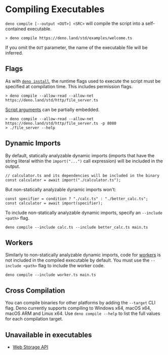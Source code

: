 # Compiling Executables

`deno compile [--output <OUT>] <SRC>` will compile the script into a
self-contained executable.

```
> deno compile https://deno.land/std/examples/welcome.ts
```

If you omit the `OUT` parameter, the name of the executable file will be
inferred.

## Flags

As with [`deno install`](./script_installer.md), the runtime flags used to
execute the script must be specified at compilation time. This includes
permission flags.

```
> deno compile --allow-read --allow-net https://deno.land/std/http/file_server.ts
```

[Script arguments](../getting_started/command_line_interface.md#script-arguments)
can be partially embedded.

```
> deno compile --allow-read --allow-net https://deno.land/std/http/file_server.ts -p 8080
> ./file_server --help
```

## Dynamic Imports

By default, statically analyzable dynamic imports (imports that have the string
literal within the `import("...")` call expression) will be included in the
output.

```ts, ignore
// calculator.ts and its dependencies will be included in the binary
const calculator = await import("./calculator.ts");
```

But non-statically analyzable dynamic imports won't:

```ts, ignore
const specifier = condition ? "./calc.ts" : "./better_calc.ts";
const calculator = await import(specifier);
```

To include non-statically analyzable dynamic imports, specify an
`--include <path>` flag.

```shell
deno compile --include calc.ts --include better_calc.ts main.ts
```

## Workers

Similarly to non-statically analyzable dynamic imports, code for
[workers](../runtime/workers.md) is not included in the compiled executable by
default. You must use the `--include <path>` flag to include the worker code.

```shell
deno compile --include worker.ts main.ts
```

## Cross Compilation

You can compile binaries for other platforms by adding the `--target` CLI flag.
Deno currently supports compiling to Windows x64, macOS x64, macOS ARM and Linux
x64. Use `deno compile --help` to list the full values for each compilation
target.

## Unavailable in executables

- [Web Storage API](../runtime/web_storage_api.md)
